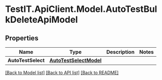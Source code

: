# TestIT.ApiClient.Model.AutoTestBulkDeleteApiModel

## Properties

Name | Type | Description | Notes
------------ | ------------- | ------------- | -------------
**AutoTestSelect** | [**AutoTestSelectModel**](AutoTestSelectModel.md) |  | 

[[Back to Model list]](../README.md#documentation-for-models) [[Back to API list]](../README.md#documentation-for-api-endpoints) [[Back to README]](../README.md)


